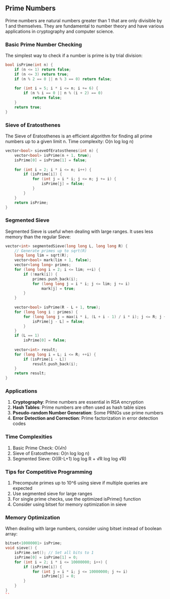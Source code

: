 ## Prime Numbers

Prime numbers are natural numbers greater than 1 that are only divisible by 1 and themselves. They are fundamental to number theory and have various applications in cryptography and computer science.

### Basic Prime Number Checking

The simplest way to check if a number is prime is by trial division:

```cpp
bool isPrime(int n) {
    if (n <= 1) return false;
    if (n <= 3) return true;
    if (n % 2 == 0 || n % 3 == 0) return false;
    
    for (int i = 5; i * i <= n; i += 6) {
        if (n % i == 0 || n % (i + 2) == 0)
            return false;
    }
    return true;
}
```

### Sieve of Eratosthenes

The Sieve of Eratosthenes is an efficient algorithm for finding all prime numbers up to a given limit n. Time complexity: O(n log log n)

```cpp
vector<bool> sieveOfEratosthenes(int n) {
    vector<bool> isPrime(n + 1, true);
    isPrime[0] = isPrime[1] = false;
    
    for (int i = 2; i * i <= n; i++) {
        if (isPrime[i]) {
            for (int j = i * i; j <= n; j += i) {
                isPrime[j] = false;
            }
        }
    }
    return isPrime;
}
```

### Segmented Sieve

Segmented Sieve is useful when dealing with large ranges. It uses less memory than the regular Sieve:

```cpp
vector<int> segmentedSieve(long long L, long long R) {
    // Generate primes up to sqrt(R)
    long long lim = sqrt(R);
    vector<bool> mark(lim + 1, false);
    vector<long long> primes;
    for (long long i = 2; i <= lim; ++i) {
        if (!mark[i]) {
            primes.push_back(i);
            for (long long j = i * i; j <= lim; j += i)
                mark[j] = true;
        }
    }
    
    vector<bool> isPrime(R - L + 1, true);
    for (long long i : primes) {
        for (long long j = max(i * i, (L + i - 1) / i * i); j <= R; j += i) {
            isPrime[j - L] = false;
        }
    }
    if (L == 1)
        isPrime[0] = false;
    
    vector<int> result;
    for (long long i = L; i <= R; ++i) {
        if (isPrime[i - L])
            result.push_back(i);
    }
    return result;
}
```

### Applications

1. **Cryptography**: Prime numbers are essential in RSA encryption
2. **Hash Tables**: Prime numbers are often used as hash table sizes
3. **Pseudo-random Number Generation**: Some PRNGs use prime numbers
4. **Error Detection and Correction**: Prime factorization in error detection codes

### Time Complexities

1. Basic Prime Check: O(√n)
2. Sieve of Eratosthenes: O(n log log n)
3. Segmented Sieve: O((R-L+1) log log R + √R log log √R)

### Tips for Competitive Programming

1. Precompute primes up to 10^6 using sieve if multiple queries are expected
2. Use segmented sieve for large ranges
3. For single prime checks, use the optimized isPrime() function
4. Consider using bitset for memory optimization in sieve

### Memory Optimization

When dealing with large numbers, consider using bitset instead of boolean array:

```cpp
bitset<10000001> isPrime;
void sieve() {
    isPrime.set(); // Set all bits to 1
    isPrime[0] = isPrime[1] = 0;
    for (int i = 2; i * i <= 10000000; i++) {
        if (isPrime[i]) {
            for (int j = i * i; j <= 10000000; j += i)
                isPrime[j] = 0;
        }
    }
}
``
